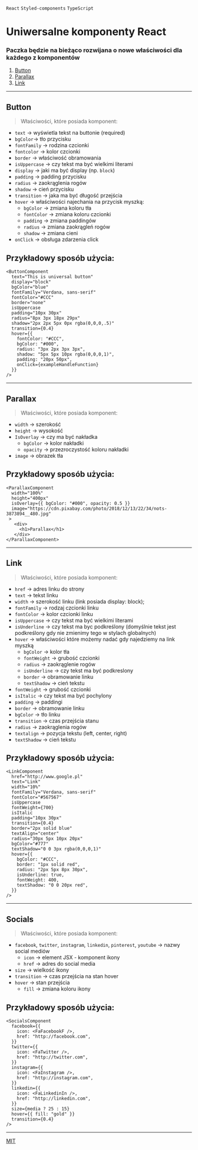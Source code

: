 `React` `Styled-components` `TypeScript`

# Uniwersalne komponenty React

### Paczka będzie na bieżąco rozwijana o nowe właściwości dla każdego z komponentów

1. [Button](#Button)
2. [Parallax](#Parallax)
3. [Link](#Link)

---

## Button

> Właściwości, które posiada komponent:

- `text` -> wyświetla tekst na buttonie (required)
- `bgColor`-> tło przycisku
- `fontFamily` -> rodzina czcionki
- `fontcolor` -> kolor czcionki
- `border` -> właściwość obramowania
- `isUppercase` -> czy tekst ma być wielkimi literami
- `display` -> jaki ma być display (np. `block`)
- `padding` -> padding przycisku
- `radius` -> zaokrąglenia rogów
- `shadow` -> cień przycisku
- `transition` -> jaka ma być długość przejścia
- `hover` -> właściwości najechania na przycisk myszką:
    - `bgColor` -> zmiana koloru tła
    - `fontColor` -> zmiana koloru czcionki
    - `padding` -> zmiana paddingów
    - `radius` -> zmiana zaokrągleń rogów
    - `shadow` -> zmiana cieni
- `onClick` -> obsługa zdarzenia click

## Przykładowy sposób użycia:

```
<ButtonComponent
  text="This is universal button"
  display="block"
  bgColor="blue"
  fontFamily="Verdana, sans-serif"
  fontColor="#CCC"
  border="none"
  isUppercase
  padding="10px 30px"
  radius="8px 3px 18px 29px"
  shadow="2px 2px 5px 0px rgba(0,0,0,.5)"
  transition={0.4}
  hover={{
    fontColor: "#CCC",
    bgColor: "#000",
    radius: "3px 2px 3px 3px",
    shadow: "5px 5px 10px rgba(0,0,0,1)",
    padding: "20px 50px",
    onClick={exampleHandleFunction}
  }}
/>
```

---

## Parallax

> Właściwości, które posiada komponent:

- `width` -> szerokość
- `height` -> wysokość
- `IsOverlay` -> czy ma być nakładka
    - `bgColor` -> kolor nakładki
    - `opacity` -> przezroczystość koloru nakładki
- `image` -> obrazek tła

## Przykładowy sposób użycia:

```
<ParallaxComponent
  width="100%"
  height="400px"
  isOverlay={{ bgColor: "#000", opacity: 0.5 }}
  image="https://cdn.pixabay.com/photo/2018/12/13/22/34/nots-3873894__480.jpg"
 >
   <div>
     <h1>Parallax</h1>
   </div>
</ParallaxComponent>
```

---

## Link

> Właściwości, które posiada komponent:

- `href` -> adres linku do strony
- `text` -> tekst linku
- `width` -> szerokość linku (link posiada display: block);
- `fontFamily` -> rodzaj czcionki linku
- `fontColor` -> kolor czcionki linku
- `isUppercase` -> czy tekst ma być wielkimi literami
- `isUnderline` -> czy tekst ma byc podkreślony (domyślnie tekst jest podkreślony gdy nie zmienimy tego w stylach globalnych)
- `hover` -> właściwości które możemy nadać gdy najedziemy na link myszką
  - `bgColor` -> kolor tła
  - `fontWeight` -> grubość czcionki
  - `radius` -> zaokrąglenie rogów
  - `isUnderline` -> czy tekst ma być podkreslony
  - `border` -> obramowanie linku
  - `textShadow` -> cień tekstu
- `fontWeight` -> grubość czcionki
- `isItalic` -> czy tekst ma być pochylony
- `padding` -> paddingi
- `border` -> obramowanie linku
- `bgColor` -> tło linku
- `transition` -> czas przejścia stanu
- `radius` -> zaokrąglenia rogów
- `textalign` -> pozycja tekstu (left, center, right)
- `textShadow` -> cień tekstu

## Przykładowy sposób użycia:

```
<LinkComponent
  href="http://www.google.pl"
  text="Link"
  width="10%"
  fontFamily="Verdana, sans-serif"
  fontColor="#567567"
  isUppercase
  fontWeight={700}
  isItalic
  padding="10px 30px"
  transition={0.4}
  border="2px solid blue"
  textAlign="center"
  radius="30px 5px 10px 20px"
  bgColor="#777"
  textShadow="0 0 3px rgba(0,0,0,1)"
  hover={{
    bgColor: "#CCC",
    border: "1px solid red",
    radius: "2px 5px 8px 30px",
    isUnderline: true,
    fontWeight: 400,
    textShadow: "0 0 20px red",
  }}
/>
```

---

## Socials

> Właściwości, które posiada komponent:

- `facebook`, `twitter`, `instagram`, `linkedin`, `pinterest`, `youtube` -> nazwy social mediów
  - `icon` -> element JSX - komponent ikony
  - `href` -> adres do social media
- `size` -> wielkość ikony
- `transition` -> czas przejścia na stan hover
- `hover` -> stan przejścia
  - `fill` -> zmiana koloru ikony

## Przykładowy sposób użycia:

```
<SocialsComponent
  facebook={{
    icon: <FaFacebookF />,
    href: "http://facebook.com",
  }}
  twitter={{
    icon: <FaTwitter />,
    href: "http://twitter.com",
  }}
  instagram={{
    icon: <FaInstagram />,
    href: "http://instagram.com",
  }}
  linkedin={{
    icon: <FaLinkedinIn />,
    href: "http://linkedin.com",
  }}
  size={media ? 25 : 15}
  hover={{ fill: "gold" }}
  transition={0.4}
/>
```

---

[MIT](https://choosealicense.com/licenses/mit/)